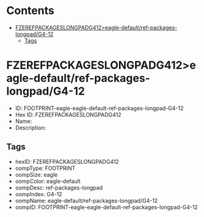 



Contents
========

* [FZEREFPACKAGESLONGPADG412>eagle-default/ref-packages-longpad/G4-12](#fzerefpackageslongpadg412eagle-defaultref-packages-longpadg4-12)
	* [Tags](#tags)

# FZEREFPACKAGESLONGPADG412>eagle-default/ref-packages-longpad/G4-12

- ID: FOOTPRINT-eagle-eagle-default-ref-packages-longpad-G4-12
- Hex ID: FZEREFPACKAGESLONGPADG412
- Name: 
- Description: 

## Tags

- hexID: FZEREFPACKAGESLONGPADG412
- oompType: FOOTPRINT
- oompSize: eagle
- oompColor: eagle-default
- oompDesc: ref-packages-longpad
- oompIndex: G4-12
- oompName: eagle-default/ref-packages-longpad/G4-12
- oompID: FOOTPRINT-eagle-eagle-default-ref-packages-longpad-G4-12
